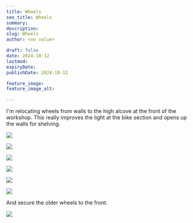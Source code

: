 ```yaml
---
title: Wheels
seo_title: Wheels
summary:
description:
slug: Wheels
author: <no value>

draft: false
date: 2024-10-12
lastmod:
expiryDate:
publishDate: 2024-10-12

feature_image:
feature_image_alt:

---
```

I'm relocating wheels from walls to the high alcove at the front of the workshop. 
This really improves the light at the bike section and opens up the walls for shelving.


![](/images/1164.jpeg)

![](/images/1165.jpeg)

![](/images/1167.jpeg)

![](/images/1168.jpeg)

![](/images/1172.jpeg)

![](/images/1174.jpeg)


And secure the older wheels to the front. 

![](/images/1162.jpeg)